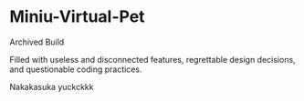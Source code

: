 # Miniu-Virtual-Pet

Archived Build

Filled with useless and disconnected features, regrettable design decisions, and questionable coding practices.

Nakakasuka yuckckkk

